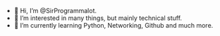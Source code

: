 - 👋 Hi, I’m @SirProgrammalot.
- 👀 I’m interested in many things, but mainly technical stuff. 
- 🌱 I’m currently learning Python, Networking, Github and much more.


<!---
SirProgrammalot/SirProgrammalot is a ✨ special ✨ repository because its `README.md` (this file) appears on your GitHub profile.
You can click the Preview link to take a look at your changes.
--->
